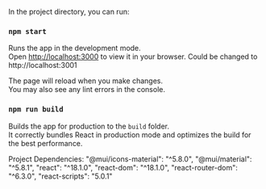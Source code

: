 
In the project directory, you can run:

### `npm start`

Runs the app in the development mode.\
Open [http://localhost:3000](http://localhost:3000) to view it in your browser.
Could be changed to http://localhost:3001

The page will reload when you make changes.\
You may also see any lint errors in the console.

### `npm run build`

Builds the app for production to the `build` folder.\
It correctly bundles React in production mode and optimizes the build for the best performance.


Project Dependencies:
    "@mui/icons-material": "^5.8.0",
    "@mui/material": "^5.8.1",
    "react": "^18.1.0",
    "react-dom": "^18.1.0",
    "react-router-dom": "^6.3.0",
    "react-scripts": "5.0.1"
